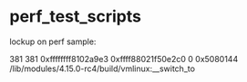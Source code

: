 # perf_test_scripts

lockup on perf sample:

381 381 0xffffffff8102a9e3 0xffff88021f50e2c0 0 0x5080144 /lib/modules/4.15.0-rc4/build/vmlinux:__switch_to
